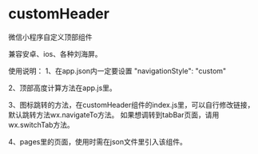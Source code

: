 # customHeader
微信小程序自定义顶部组件

兼容安卓、ios、各种刘海屏。

使用说明：
1、在app.json内一定要设置 "navigationStyle": "custom"

2、顶部高度计算方法在app.js里。

3、图标跳转的方法，在customHeader组件的index.js里，可以自行修改链接，默认跳转方法wx.navigateTo方法。
如果想调转到tabBar页面，请用wx.switchTab方法。

4、pages里的页面，使用时需在json文件里引入该组件。
